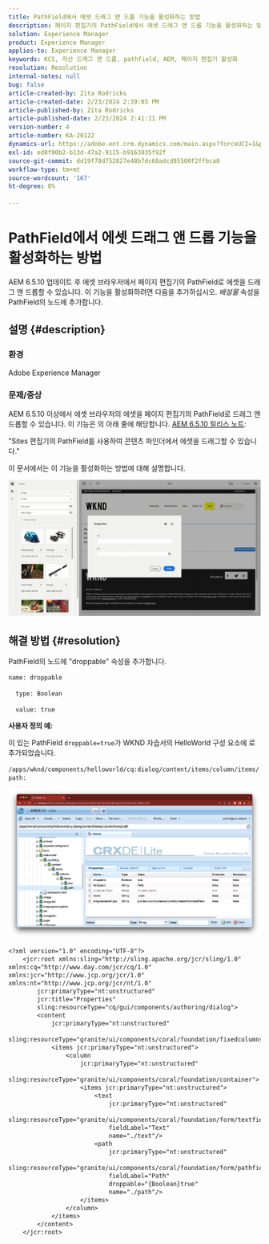 ```yaml
---
title: PathField에서 에셋 드래그 앤 드롭 기능을 활성화하는 방법
description: 페이지 편집기의 PathField에서 에셋 드래그 앤 드롭 기능을 활성화하는 방법에 대해 알아봅니다.
solution: Experience Manager
product: Experience Manager
applies-to: Experience Manager
keywords: KCS, 자산 드래그 앤 드롭, pathfield, AEM, 페이지 편집기 활성화
resolution: Resolution
internal-notes: null
bug: false
article-created-by: Zita Rodricks
article-created-date: 2/23/2024 2:39:03 PM
article-published-by: Zita Rodricks
article-published-date: 2/23/2024 2:41:11 PM
version-number: 4
article-number: KA-20122
dynamics-url: https://adobe-ent.crm.dynamics.com/main.aspx?forceUCI=1&pagetype=entityrecord&etn=knowledgearticle&id=dfd82d44-59d2-ee11-9079-6045bd0061cb
exl-id: ed8f90b2-b13d-47a2-9115-b9163035f92f
source-git-commit: dd19f78d752827e48b7dc68adcd95500f2ffbca0
workflow-type: tm+mt
source-wordcount: '167'
ht-degree: 8%

---
```


# PathField에서 에셋 드래그 앤 드롭 기능을 활성화하는 방법


AEM 6.5.10 업데이트 후 에셋 브라우저에서 페이지 편집기의 PathField로 에셋을 드래그 앤 드롭할 수 있습니다. 이 기능을 활성화하려면 다음을 추가하십시오. *배설물* 속성을 PathField의 노드에 추가합니다.

## 설명 {#description}


### 환경

Adobe Experience Manager

### 문제/증상

AEM 6.5.10 이상에서 에셋 브라우저의 에셋을 페이지 편집기의 PathField로 드래그 앤 드롭할 수 있습니다. 이 기능은 의 아래 줄에 해당합니다. [AEM 6.5.10 릴리스 노트](https://experienceleague.adobe.com/docs/experience-manager-65/content/release-notes/service-pack/6-5-10.html?lang=en):

&quot;Sites 편집기의 PathField를 사용하여 콘텐츠 파인더에서 에셋을 드래그할 수 있습니다.&quot;

이 문서에서는 이 기능을 활성화하는 방법에 대해 설명합니다.

![](assets/___e0d82d44-59d2-ee11-9079-6045bd0061cb___.gif)


## 해결 방법 {#resolution}


PathField의 노드에 &quot;droppable&quot; 속성을 추가합니다.


```
name: droppable

  type: Boolean

  value: true
```


<b>사용자 정의 예:</b>

이 있는 PathField `droppable=true`가 WKND 자습서의 HelloWorld 구성 요소에 로 추가되었습니다.

`/apps/wknd/components/helloworld/cq:dialog/content/items/column/items/path:`

![](assets/6106400f-2b07-ed11-82e4-00224808e483.png)


```
<?xml version="1.0" encoding="UTF-8"?>
    <jcr:root xmlns:sling="http://sling.apache.org/jcr/sling/1.0" xmlns:cq="http://www.day.com/jcr/cq/1.0" xmlns:jcr="http://www.jcp.org/jcr/1.0" xmlns:nt="http://www.jcp.org/jcr/nt/1.0"
        jcr:primaryType="nt:unstructured"
        jcr:title="Properties"
        sling:resourceType="cq/gui/components/authoring/dialog">
        <content
            jcr:primaryType="nt:unstructured"
            sling:resourceType="granite/ui/components/coral/foundation/fixedcolumns">
            <items jcr:primaryType="nt:unstructured">
                <column
                    jcr:primaryType="nt:unstructured"
                    sling:resourceType="granite/ui/components/coral/foundation/container">
                    <items jcr:primaryType="nt:unstructured">
                        <text
                            jcr:primaryType="nt:unstructured"
                            sling:resourceType="granite/ui/components/coral/foundation/form/textfield"
                            fieldLabel="Text"
                            name="./text"/>
                        <path
                            jcr:primaryType="nt:unstructured"
                            sling:resourceType="granite/ui/components/coral/foundation/form/pathfield"
                            fieldLabel="Path"
                            droppable="{Boolean}true"
                            name="./path"/>
                    </items>
                </column>
            </items>
        </content>
    </jcr:root>
```
